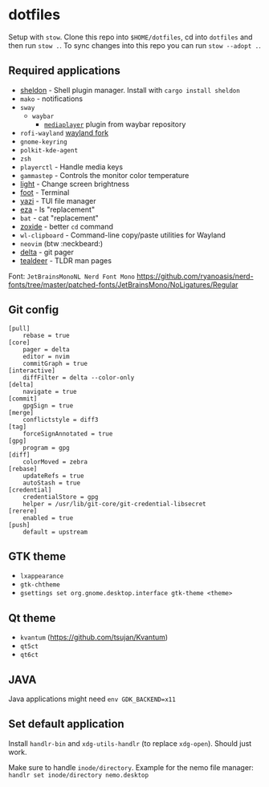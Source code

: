 # dotfiles

Setup with `stow`. Clone this repo into `$HOME/dotfiles`, cd into `dotfiles` and then run `stow .`. To sync changes into this repo you can run `stow --adopt .`.

## Required applications

* [sheldon](https://github.com/rossmacarthur/sheldon#cargo) - Shell plugin manager. Install with `cargo install sheldon`
* `mako` - notifications
* `sway`
  * `waybar`
    * [`mediaplayer`](https://github.com/Alexays/Waybar/blob/master/resources/custom_modules/mediaplayer.py) plugin from waybar repository
* `rofi-wayland` [wayland fork](https://github.com/lbonn/rofi)
* `gnome-keyring`
* `polkit-kde-agent`
* `zsh`
* `playerctl` - Handle media keys
* `gammastep` - Controls the monitor color temperature
* [light](https://archlinux.org/packages/community/x86_64/light/) - Change screen brightness
* [foot](https://codeberg.org/dnkl/foot) - Terminal
* [yazi](https://github.com/sxyazi/yazi) - TUI file manager
* [eza](https://github.com/eza-community/eza) - ls "replacement"
* `bat` - cat "replacement"
* [zoxide](https://github.com/ajeetdsouza/zoxide) - better `cd` command
* `wl-clipboard` - Command-line copy/paste utilities for Wayland
* `neovim` (btw :neckbeard:)
* [delta](https://github.com/dandavison/delta) - git pager
* [tealdeer](https://github.com/tealdeer-rs/tealdeer) - TLDR man pages

Font: `JetBrainsMonoNL Nerd Font Mono` <https://github.com/ryanoasis/nerd-fonts/tree/master/patched-fonts/JetBrainsMono/NoLigatures/Regular>

## Git config

```gitconfig
[pull]
    rebase = true
[core]
    pager = delta
    editor = nvim
    commitGraph = true
[interactive]
    diffFilter = delta --color-only
[delta]
    navigate = true
[commit]
    gpgSign = true
[merge]
    conflictstyle = diff3
[tag]
    forceSignAnnotated = true
[gpg]
    program = gpg
[diff]
    colorMoved = zebra
[rebase]
    updateRefs = true
    autoStash = true
[credential]
    credentialStore = gpg
    helper = /usr/lib/git-core/git-credential-libsecret
[rerere]
    enabled = true
[push]
    default = upstream
```

## GTK theme

* `lxappearance`
* `gtk-chtheme`
* `gsettings set org.gnome.desktop.interface gtk-theme <theme>`

## Qt theme

* `kvantum` (<https://github.com/tsujan/Kvantum>)
* `qt5ct`
* `qt6ct`

## JAVA

Java applications might need `env GDK_BACKEND=x11`

## Set default application

Install `handlr-bin` and `xdg-utils-handlr` (to replace `xdg-open`). Should just work.

Make sure to handle `inode/directory`. Example for the nemo file manager: `handlr set inode/directory nemo.desktop`
